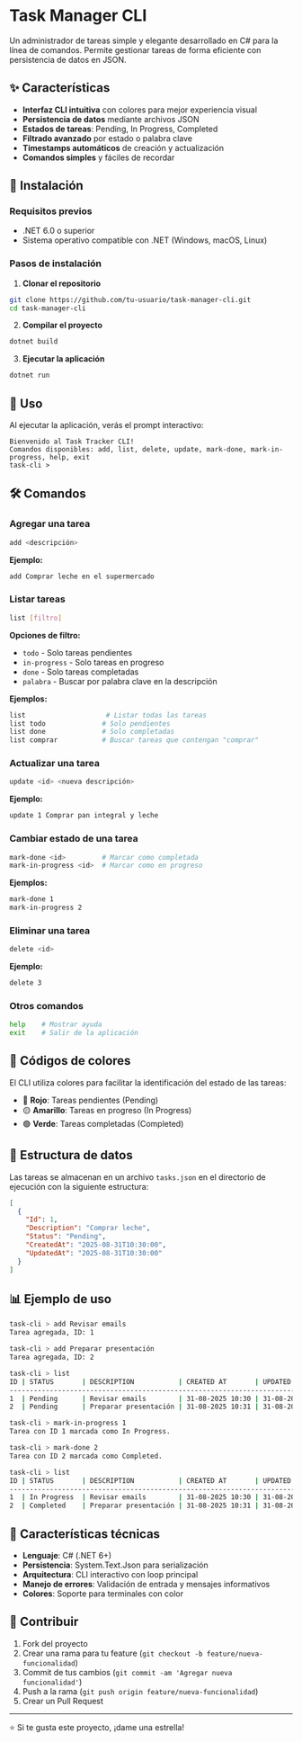 ﻿# Task Manager CLI

Un administrador de tareas simple y elegante desarrollado en C# para la línea de comandos. Permite gestionar tareas de forma eficiente con persistencia de datos en JSON.

## ✨ Características

- **Interfaz CLI intuitiva** con colores para mejor experiencia visual
- **Persistencia de datos** mediante archivos JSON
- **Estados de tareas**: Pending, In Progress, Completed
- **Filtrado avanzado** por estado o palabra clave
- **Timestamps automáticos** de creación y actualización
- **Comandos simples** y fáciles de recordar

## 🚀 Instalación

### Requisitos previos
- .NET 6.0 o superior
- Sistema operativo compatible con .NET (Windows, macOS, Linux)

### Pasos de instalación

1. **Clonar el repositorio**
```bash
git clone https://github.com/tu-usuario/task-manager-cli.git
cd task-manager-cli
```

2. **Compilar el proyecto**
```bash
dotnet build
```

3. **Ejecutar la aplicación**
```bash
dotnet run
```

## 📖 Uso

Al ejecutar la aplicación, verás el prompt interactivo:

```
Bienvenido al Task Tracker CLI!
Comandos disponibles: add, list, delete, update, mark-done, mark-in-progress, help, exit
task-cli >
```

## 🛠️ Comandos

### Agregar una tarea
```bash
add <descripción>
```
**Ejemplo:**
```bash
add Comprar leche en el supermercado
```

### Listar tareas
```bash
list [filtro]
```

**Opciones de filtro:**
- `todo` - Solo tareas pendientes
- `in-progress` - Solo tareas en progreso  
- `done` - Solo tareas completadas
- `palabra` - Buscar por palabra clave en la descripción

**Ejemplos:**
```bash
list                    # Listar todas las tareas
list todo              # Solo pendientes
list done              # Solo completadas
list comprar           # Buscar tareas que contengan "comprar"
```

### Actualizar una tarea
```bash
update <id> <nueva descripción>
```
**Ejemplo:**
```bash
update 1 Comprar pan integral y leche
```

### Cambiar estado de una tarea
```bash
mark-done <id>         # Marcar como completada
mark-in-progress <id>  # Marcar como en progreso
```
**Ejemplos:**
```bash
mark-done 1
mark-in-progress 2
```

### Eliminar una tarea
```bash
delete <id>
```
**Ejemplo:**
```bash
delete 3
```

### Otros comandos
```bash
help    # Mostrar ayuda
exit    # Salir de la aplicación
```

## 🎨 Códigos de colores

El CLI utiliza colores para facilitar la identificación del estado de las tareas:

- 🔴 **Rojo**: Tareas pendientes (Pending)
- 🟡 **Amarillo**: Tareas en progreso (In Progress) 
- 🟢 **Verde**: Tareas completadas (Completed)

## 📁 Estructura de datos

Las tareas se almacenan en un archivo `tasks.json` en el directorio de ejecución con la siguiente estructura:

```json
[
  {
    "Id": 1,
    "Description": "Comprar leche",
    "Status": "Pending",
    "CreatedAt": "2025-08-31T10:30:00",
    "UpdatedAt": "2025-08-31T10:30:00"
  }
]
```

## 📊 Ejemplo de uso

```bash
task-cli > add Revisar emails
Tarea agregada, ID: 1

task-cli > add Preparar presentación
Tarea agregada, ID: 2

task-cli > list
ID | STATUS       | DESCRIPTION           | CREATED AT       | UPDATED AT
-------------------------------------------------------------------------------
1  | Pending      | Revisar emails        | 31-08-2025 10:30 | 31-08-2025 10:30
2  | Pending      | Preparar presentación | 31-08-2025 10:31 | 31-08-2025 10:31

task-cli > mark-in-progress 1
Tarea con ID 1 marcada como In Progress.

task-cli > mark-done 2
Tarea con ID 2 marcada como Completed.

task-cli > list
ID | STATUS       | DESCRIPTION           | CREATED AT       | UPDATED AT
-------------------------------------------------------------------------------
1  | In Progress  | Revisar emails        | 31-08-2025 10:30 | 31-08-2025 10:32
2  | Completed    | Preparar presentación | 31-08-2025 10:31 | 31-08-2025 10:33
```

## 🔧 Características técnicas

- **Lenguaje**: C# (.NET 6+)
- **Persistencia**: System.Text.Json para serialización
- **Arquitectura**: CLI interactivo con loop principal
- **Manejo de errores**: Validación de entrada y mensajes informativos
- **Colores**: Soporte para terminales con color

## 🤝 Contribuir

1. Fork del proyecto
2. Crear una rama para tu feature (`git checkout -b feature/nueva-funcionalidad`)
3. Commit de tus cambios (`git commit -am 'Agregar nueva funcionalidad'`)
4. Push a la rama (`git push origin feature/nueva-funcionalidad`)
5. Crear un Pull Request
---

⭐ Si te gusta este proyecto, ¡dame una estrella!